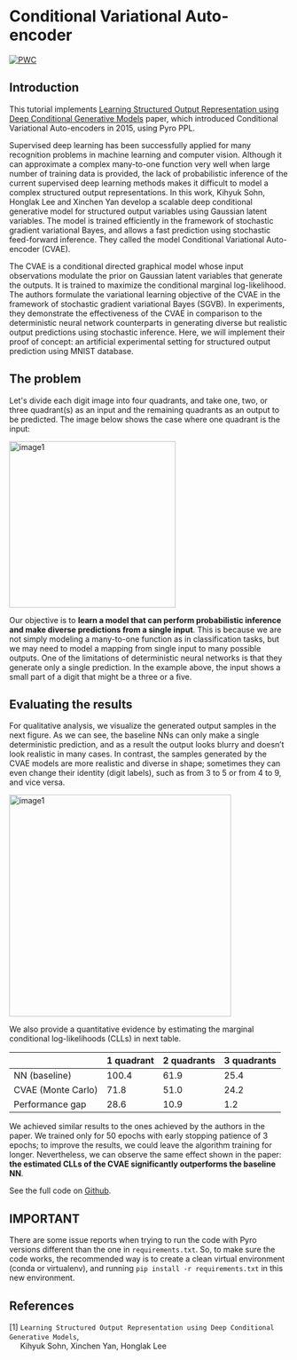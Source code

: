 # Conditional Variational Auto-encoder
[![PWC](https://img.shields.io/endpoint.svg?url=https://paperswithcode.com/badge/learning-structured-output-representation/structured-prediction-on-mnist)](https://paperswithcode.com/sota/structured-prediction-on-mnist?p=learning-structured-output-representation)

## Introduction

This tutorial implements [Learning Structured Output Representation using Deep Conditional Generative Models](http://papers.nips.cc/paper/5775-learning-structured-output-representation-using-deep-conditional-generati) paper, which introduced Conditional Variational Auto-encoders in 2015, using Pyro PPL.

Supervised deep learning has been successfully applied for many recognition problems in machine learning and computer vision. 
Although it can approximate a complex many-to-one function very well when large number of training data is provided, the lack of probabilistic inference of the current supervised deep learning methods makes it difficult to model a complex structured output representations. 
In this work, Kihyuk Sohn, Honglak Lee and Xinchen Yan develop a scalable deep conditional generative model for structured output variables using Gaussian latent variables. 
The model is trained efficiently in the framework of stochastic gradient variational Bayes, and allows a fast prediction using stochastic feed-forward inference. 
They called the model Conditional Variational Auto-encoder (CVAE).

The CVAE is a conditional directed graphical model whose input observations modulate the prior on Gaussian latent variables that generate the outputs. 
It is trained to maximize the conditional marginal log-likelihood. 
The authors formulate the variational learning objective of the CVAE in the framework of stochastic gradient variational Bayes (SGVB). 
In experiments, they demonstrate the effectiveness of the CVAE in comparison to the deterministic neural network counterparts in generating diverse but realistic output predictions using stochastic inference. 
Here, we will implement their proof of concept: an artificial experimental setting for structured output prediction using MNIST database.

## The problem
Let's divide each digit image into four quadrants, and take one, two, or three quadrant(s) as an input and the remaining quadrants as an output to be predicted. 
The image below shows the case where one quadrant is the input:

<img src="https://i.ibb.co/x17xFwy/image1.png" alt="image1" width="300">

Our objective is to **learn a model that can perform probabilistic inference and make diverse predictions from a single input**. 
This is because we are not simply modeling a many-to-one function as in classification tasks, but we may need to model a mapping from single input to many possible outputs. One of the limitations of deterministic neural networks is that they generate only a single prediction. 
In the example above, the input shows a small part of a digit that might be a three or a five. 

## Evaluating the results
For qualitative analysis, we visualize the generated output samples in the next figure. As we can see, the baseline NNs can only make a single deterministic prediction, and as a result the output looks blurry and doesn’t look realistic in many cases. In contrast, the samples generated by the CVAE models are more realistic and diverse in shape; sometimes they can even change their identity (digit labels), such as from 3 to 5 or from 4 to 9, and vice versa.

<img src="https://i.ibb.co/Jvz9v71/cvae-q1.png" alt="image1" width="400">

We also provide a quantitative evidence by estimating the marginal conditional log-likelihoods (CLLs) in next table. 

|                    | 1 quadrant | 2 quadrants | 3 quadrants |
|--------------------|------------|-------------|-------------|
| NN (baseline)      | 100.4      | 61.9        | 25.4        |
| CVAE (Monte Carlo) | 71.8       | 51.0        | 24.2        |
| Performance gap    | 28.6       | 10.9        | 1.2         |

We achieved similar results to the ones achieved by the authors in the paper. We trained only for 50 epochs with early stopping patience of 3 epochs; to improve the results, we could leave the algorithm training for longer. Nevertheless, we can observe the same effect shown in the paper: **the estimated CLLs of the CVAE significantly outperforms the baseline NN**.

See the full code on [Github](https://github.com/ucals/cvae).

## IMPORTANT
There are some issue reports when trying to run the code with Pyro versions different than the one in `requirements.txt`.
So, to make sure the code works, the recommended way is to create a clean virtual environment (conda or virtualenv), and running `pip install -r requirements.txt` in this new environment.

## References

[1] `Learning Structured Output Representation using Deep Conditional Generative Models`,<br/>&nbsp;&nbsp;&nbsp;&nbsp;
Kihyuk Sohn, Xinchen Yan, Honglak Lee




